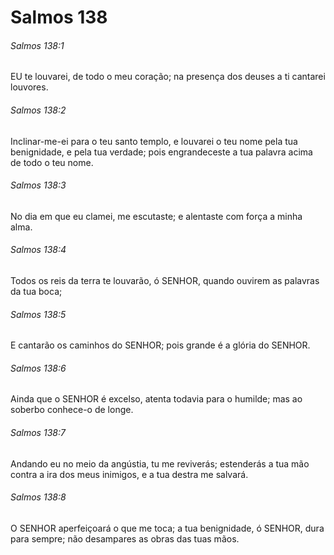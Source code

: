 # Salmos 138

###### Salmos 138:1

EU te louvarei, de todo o meu coração; na presença dos deuses a ti cantarei louvores.

###### Salmos 138:2

Inclinar-me-ei para o teu santo templo, e louvarei o teu nome pela tua benignidade, e pela tua verdade; pois engrandeceste a tua palavra acima de todo o teu nome.

###### Salmos 138:3

No dia em que eu clamei, me escutaste; e alentaste com força a minha alma.

###### Salmos 138:4

Todos os reis da terra te louvarão, ó SENHOR, quando ouvirem as palavras da tua boca;

###### Salmos 138:5

E cantarão os caminhos do SENHOR; pois grande é a glória do SENHOR.

###### Salmos 138:6

Ainda que o SENHOR é excelso, atenta todavia para o humilde; mas ao soberbo conhece-o de longe.

###### Salmos 138:7

Andando eu no meio da angústia, tu me reviverás; estenderás a tua mão contra a ira dos meus inimigos, e a tua destra me salvará.

###### Salmos 138:8

O SENHOR aperfeiçoará o que me toca; a tua benignidade, ó SENHOR, dura para sempre; não desampares as obras das tuas mãos.

